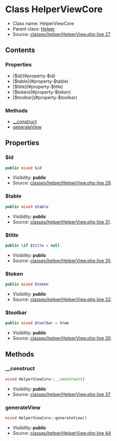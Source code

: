 Class HelperViewCore
=====================





* Class name: HelperViewCore
* Parent class: [Helper](class.HelperCore.md)
* Source: [classes/helper/HelperView.php line 27](https://github.com/PrestaShop/PrestaShop/blob/1.6.0.1/classes/helper/HelperView.php#L27)


Contents
--------


### Properties

* [$id](#property-$id)
* [$table](#property-$table)
* [$title](#property-$title)
* [$token](#property-$token)
* [$toolbar](#property-$toolbar)

### Methods

* [__construct](#method-__construct)
* [generateView](#method-generateView)




Properties
----------


### <a name="property-$id"></a>$id

```php
public mixed $id
```





* Visibility: **public**
* Source: [classes/helper/HelperView.php line 29](https://github.com/PrestaShop/PrestaShop/blob/1.6.0.1/classes/helper/HelperView.php#L29).


### <a name="property-$table"></a>$table

```php
public mixed $table
```





* Visibility: **public**
* Source: [classes/helper/HelperView.php line 31](https://github.com/PrestaShop/PrestaShop/blob/1.6.0.1/classes/helper/HelperView.php#L31).


### <a name="property-$title"></a>$title

```php
public \if $title = null
```





* Visibility: **public**
* Source: [classes/helper/HelperView.php line 35](https://github.com/PrestaShop/PrestaShop/blob/1.6.0.1/classes/helper/HelperView.php#L35).


### <a name="property-$token"></a>$token

```php
public mixed $token
```





* Visibility: **public**
* Source: [classes/helper/HelperView.php line 32](https://github.com/PrestaShop/PrestaShop/blob/1.6.0.1/classes/helper/HelperView.php#L32).


### <a name="property-$toolbar"></a>$toolbar

```php
public mixed $toolbar = true
```





* Visibility: **public**
* Source: [classes/helper/HelperView.php line 30](https://github.com/PrestaShop/PrestaShop/blob/1.6.0.1/classes/helper/HelperView.php#L30).


Methods
-------


### <a name="method-__construct"></a>__construct

```php
mixed HelperViewCore::__construct()
```





* Visibility: **public**
* Source: [classes/helper/HelperView.php line 37](https://github.com/PrestaShop/PrestaShop/blob/1.6.0.1/classes/helper/HelperView.php#L37)




### <a name="method-generateView"></a>generateView

```php
mixed HelperViewCore::generateView()
```





* Visibility: **public**
* Source: [classes/helper/HelperView.php line 44](https://github.com/PrestaShop/PrestaShop/blob/1.6.0.1/classes/helper/HelperView.php#L44)



